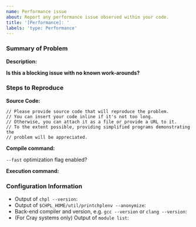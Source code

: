 ```yaml
---
name: Performance issue
about: Report any performance issue observed within your code.
title: '[Performance]: '
labels: 'type: Performance'
---
```


### Summary of Problem

**Description:**
<!--
What behavior did you observe when encountering this issue?
What behavior did you expect to observe?
-->

**Is this a blocking issue with no known work-arounds?**
<!-- Answer 'yes', 'no' or 'I don't know'. -->

### Steps to Reproduce

**Source Code:**

```chapel
// Please provide source code that will reproduce the problem.
// You can insert your code inline if it's not too long.
// Otherwise, you can attach it as a file or provide a URL to it.
// To the extent possible, providing simplified programs demonstrating the
// problem will be appreciated.
```

**Compile command:**
<!-- e.g. `chpl foo.chpl` -->

`--fast` optimization flag enabled?
<!-- Answer 'yes' or 'no'. -->

**Execution command:**
<!--
e.g. `./foo -nl 4`
If an input file is required, include it as well.
-->

### Configuration Information

- Output of `chpl --version`:
- Output of `$CHPL_HOME/util/printchplenv --anonymize`:
- Back-end compiler and version, e.g. `gcc --version` or `clang --version`:
- (For Cray systems only) Output of `module list`:
